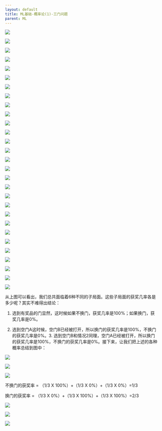 ```yaml
---
layout: default
title: ML基础-概率论(1)-三门问题
parent: ML
---
```


![](../../assets/images/ML/attachments/[ML基础]概率论(1)-三门问题_image_0.png)

![](../../assets/images/ML/attachments/[ML基础]概率论(1)-三门问题_image_1.png)

![](../../assets/images/ML/attachments/[ML基础]概率论(1)-三门问题_image_2.png)

![](../../assets/images/ML/attachments/[ML基础]概率论(1)-三门问题_image_3.png)

![](../../assets/images/ML/attachments/[ML基础]概率论(1)-三门问题_image_4.png)

![](../../assets/images/ML/attachments/[ML基础]概率论(1)-三门问题_image_5.png)

![](../../assets/images/ML/attachments/[ML基础]概率论(1)-三门问题_image_6.png)

![](../../assets/images/ML/attachments/[ML基础]概率论(1)-三门问题_image_7.png)

![](../../assets/images/ML/attachments/[ML基础]概率论(1)-三门问题_image_8.png)

![](../../assets/images/ML/attachments/[ML基础]概率论(1)-三门问题_image_9.png)

![](../../assets/images/ML/attachments/[ML基础]概率论(1)-三门问题_image_10.png)

![](../../assets/images/ML/attachments/[ML基础]概率论(1)-三门问题_image_11.png)

![](../../assets/images/ML/attachments/[ML基础]概率论(1)-三门问题_image_12.png)

![](../../assets/images/ML/attachments/[ML基础]概率论(1)-三门问题_image_13.png)

![](../../assets/images/ML/attachments/[ML基础]概率论(1)-三门问题_image_14.png)

![](../../assets/images/ML/attachments/[ML基础]概率论(1)-三门问题_image_15.png)

![](../../assets/images/ML/attachments/[ML基础]概率论(1)-三门问题_image_16.png)

![](../../assets/images/ML/attachments/[ML基础]概率论(1)-三门问题_image_17.png)

![](../../assets/images/ML/attachments/[ML基础]概率论(1)-三门问题_image_18.png)

![](../../assets/images/ML/attachments/[ML基础]概率论(1)-三门问题_image_19.png)

![](../../assets/images/ML/attachments/[ML基础]概率论(1)-三门问题_image_20.png)

![](../../assets/images/ML/attachments/[ML基础]概率论(1)-三门问题_image_21.png)

![](../../assets/images/ML/attachments/[ML基础]概率论(1)-三门问题_image_22.png)

![](../../assets/images/ML/attachments/[ML基础]概率论(1)-三门问题_image_23.png)

![](../../assets/images/ML/attachments/[ML基础]概率论(1)-三门问题_image_24.png)

![](../../assets/images/ML/attachments/[ML基础]概率论(1)-三门问题_image_25.png)

![](../../assets/images/ML/attachments/[ML基础]概率论(1)-三门问题_image_26.png)

![](../../assets/images/ML/attachments/[ML基础]概率论(1)-三门问题_image_27.png)

![](../../assets/images/ML/attachments/[ML基础]概率论(1)-三门问题_image_28.png)

从上图可以看出，我们总共面临着6种不同的子局面。这些子局面的获奖几率各是多少呢？其实不难得出结论：

1. 选到有奖品的门显然，这时候如果不换门，获奖几率是100%；如果换门，获奖几率是0%。

1. 选到空门A这时候，空门B已经被打开，所以换门的获奖几率是100%，不换门的获奖几率是0%。3. 选到空门B和情况2同理，空门A已经被打开，所以换门的获奖几率是100%，不换门的获奖几率是0%。接下来，让我们把上述的各种概率总结到图中：

![](../../assets/images/ML/attachments/[ML基础]概率论(1)-三门问题_image_29.png)

![](../../assets/images/ML/attachments/[ML基础]概率论(1)-三门问题_image_30.png)

![](../../assets/images/ML/attachments/[ML基础]概率论(1)-三门问题_image_31.png)

不换门的获奖率 = （1/3 X 100%）+（1/3 X 0%）+（1/3 X 0%）=1/3

换门的获奖率 = （1/3 X 0%）+（1/3 X 100%）+（1/3 X 100%）=2/3

![](../../assets/images/ML/attachments/[ML基础]概率论(1)-三门问题_image_32.png)

![](../../assets/images/ML/attachments/[ML基础]概率论(1)-三门问题_image_33.png)

![](../../assets/images/ML/attachments/[ML基础]概率论(1)-三门问题_image_34.png)